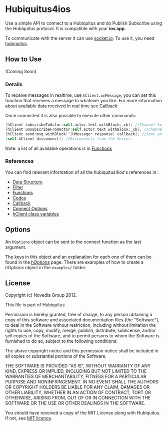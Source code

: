 # Hubiquitus4ios
Use a simple API to connect to a Hubiquitus and do Publish Subscribe using the
*Hubiquitus* protocol. It is compatible with your **ios app**.

To communicate with the server it can use
[socket.io](http://socket.io/). To use it, you need
[hubiquitus](https://github.com/hubiquitus/hubiquitus).


## How to Use

(Coming Soon)

### Details
To receive messages in realtime, use `hClient.onMessage`, you can set this function that
receives a message to whatever you like. For more information about available data received
in real time see [Callback](https://github.com/hubiquitus/hubiquitus4ios/tree/master/docs/Callback)

Once connected it is also possible to execute other commands:

```objective-c
[hClient subscribeToActor:self.actor.text withBlock:_cb]; //Channel to subscribe to using current credentials.
[hClient unsubscribeFromActor:self.actor.text withBlock:_cb]; //Channel to unsubscribe.
[hClient send:msg withBlock:^(HMessage* response) callback]; //Sent an hMessage.
[self.hClient disconnect]; //Disconnects from the Server.
```
Note: a list of all available operations is in [Functions](https://github.com/hubiquitus/hubiquitus4js/tree/master/docs/Functions)

### References
You can find relevant information of all the hubiquitus4ios's references in :
* [Data Structure](https://github.com/hubiquitus/hubiquitus4ios/tree/master/docs/DataStructure)
* [Filter](https://github.com/hubiquitus/hubiquitus4ios/tree/master/docs/Filter)
* [Functions](https://github.com/hubiquitus/hubiquitus4ios/tree/master/docs/Functions)
* [Codes](https://github.com/hubiquitus/hubiquitus4ios/tree/master/docs/Codes)
* [Callback](https://github.com/hubiquitus/hubiquitus4ios/tree/master/docs/Callback)
* [Connect Options](https://github.com/hubiquitus/hubiquitus4ios/tree/master/docs/hOptions)
* [hClient class variables](https://github.com/hubiquitus/hubiquitus4ios/tree/master/docs/hClient-class-variables)

## Options
An `hOptions` object can be sent to the connect function as the last argument.

The keys in this object and an explanation for each one of them can be
found in the [hOptions](https://github.com/hubiquitus/hubiquitus4ios/tree/master/docs/hOptions) page.
There are examples of how to create a *hOptions* object in the `examples/` folder.

## License

Copyright (c) Novedia Group 2012.

This file is part of Hubiquitus

Permission is hereby granted, free of charge, to any person obtaining a copy
of this software and associated documentation files (the "Software"), to deal
in the Software without restriction, including without limitation the rights
to use, copy, modify, merge, publish, distribute, sublicense, and/or sell copies
of the Software, and to permit persons to whom the Software is furnished to do so,
subject to the following conditions:

The above copyright notice and this permission notice shall be included in all copies
or substantial portions of the Software.

THE SOFTWARE IS PROVIDED "AS IS", WITHOUT WARRANTY OF ANY KIND, EXPRESS OR IMPLIED,
INCLUDING BUT NOT LIMITED TO THE WARRANTIES OF MERCHANTABILITY, FITNESS FOR A PARTICULAR
PURPOSE AND NONINFRINGEMENT. IN NO EVENT SHALL THE AUTHORS OR COPYRIGHT HOLDERS BE LIABLE
FOR ANY CLAIM, DAMAGES OR OTHER LIABILITY, WHETHER IN AN ACTION OF CONTRACT, TORT OR OTHERWISE,
ARISING FROM, OUT OF OR IN CONNECTION WITH THE SOFTWARE OR THE USE OR OTHER DEALINGS IN THE SOFTWARE.

You should have received a copy of the MIT License along with Hubiquitus.
If not, see [MIT licence](http://opensource.org/licenses/mit-license.php).

